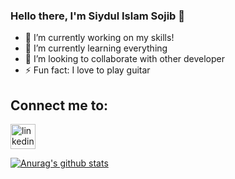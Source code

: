 ### Hello there, I'm Siydul Islam Sojib 👋

- 🔭 I’m currently working on my skills!
- 🌱 I’m currently learning everything
- 👯 I’m looking to collaborate with other developer
- ⚡ Fun fact: I love to play guitar

## Connect me to:
[<img src='https://cdn.jsdelivr.net/npm/simple-icons@3.0.1/icons/linkedin.svg' alt='linkedin' height='40'>](https://www.linkedin.com/in/Siydulislam/) 

[![Anurag's github stats](https://github-readme-stats.vercel.app/api?username=Siydulislam)](https://github.com/anuraghazra/github-readme-stats)

